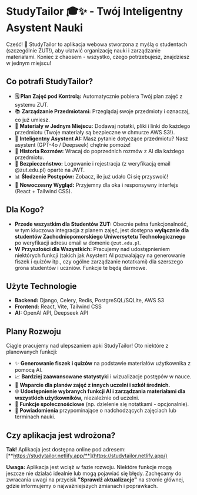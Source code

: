 # StudyTailor 🎓✨ - Twój Inteligentny Asystent Nauki

Cześć! 👋 StudyTailor to aplikacja webowa stworzona z myślą o studentach (szczególnie ZUT!), aby ułatwić organizację nauki i zarządzanie materiałami. Koniec z chaosem - wszystko, czego potrzebujesz, znajdziesz w jednym miejscu!

## Co potrafi StudyTailor?

* **🗓️ Plan Zajęć pod Kontrolą:** Automatycznie pobiera Twój plan zajęć z systemu ZUT.
* 📚 **Zarządzanie Przedmiotami:** Przeglądaj swoje przedmioty i oznaczaj, co już umiesz.
* 📎 **Materiały w Jednym Miejscu:** Dodawaj notatki, pliki i linki do każdego przedmiotu (Twoje materiały są bezpieczne w chmurze AWS S3!).
* 🤖 **Inteligentny Asystent AI:** Masz pytanie dotyczące przedmiotu? Nasz asystent (GPT-4o / Deepseek) chętnie pomoże!
* 💬 **Historia Rozmów:** Wracaj do poprzednich rozmów z AI dla każdego przedmiotu.
* 🔐 **Bezpieczeństwo:** Logowanie i rejestracja (z weryfikacją email @zut.edu.pl) oparte na JWT.
* 📊 **Śledzenie Postępów:** Zobacz, ile już udało Ci się przyswoić!
* 📱 **Nowoczesny Wygląd:** Przyjemny dla oka i responsywny interfejs (React + Tailwind CSS).

## Dla Kogo?

* **Przede wszystkim dla Studentów ZUT:** Obecnie pełna funkcjonalność, w tym kluczowa integracja z planem zajęć, jest dostępna **wyłącznie dla studentów Zachodniopomorskiego Uniwersytetu Technologicznego** po weryfikacji adresu email w domenie `@zut.edu.pl`.
* **W Przyszłości dla Wszystkich:** Pracujemy nad udostępnieniem niektórych funkcji (takich jak Asystent AI pozwalający na generowanie fiszek i quizów itp., czy ogólne zarządzanie notatkami) dla szerszego grona studentów i uczniów. Funkcje te będą darmowe.

## Użyte Technologie

* **Backend:** Django, Celery, Redis, PostgreSQL/SQLite, AWS S3
* **Frontend:** React, Vite, Tailwind CSS
* **AI:** OpenAI API, Deepseek API

## Plany Rozwoju

Ciągle pracujemy nad ulepszaniem apki StudyTailor! Oto niektóre z planowanych funkcji:

* ✨ **Generowanie fiszek i quizów** na podstawie materiałów użytkownika z pomocą AI.
* 📈 **Bardziej zaawansowane statystyki** i wizualizacje postępów w nauce.
* 🏫 **Wsparcie dla planów zajęć z innych uczelni i szkół średnich.**
* 🌐 **Udostępnienie wybranych funkcji AI i zarządzania materiałami dla wszystkich użytkowników,** niezależnie od uczelni.
* 🤝 **Funkcje społecznościowe** (np. dzielenie się notatkami - opcjonalnie).
* 🔔 **Powiadomienia** przypominające o nadchodzących zajęciach lub terminach nauki.

## Czy aplikacja jest wdrożona?

**Tak!** Aplikacja jest dostępna online pod adresem:
[**https://studytailor.netlify.app/**](https://studytailor.netlify.app/)

**Uwaga:** Aplikacja jest wciąż w fazie rozwoju. Niektóre funkcje mogą jeszcze nie działać idealnie lub mogą pojawiać się błędy. Zachęcamy do zwracania uwagi na przycisk **"Sprawdź aktualizacje"** na stronie głównej, gdzie informujemy o najważniejszych zmianach i poprawkach.
